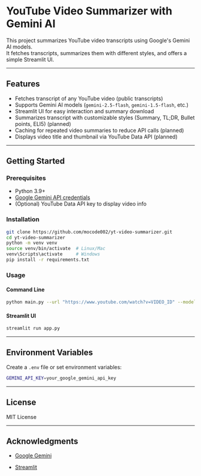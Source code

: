 # YouTube Video Summarizer with Gemini AI

This project summarizes YouTube video transcripts using Google's Gemini AI models.  
It fetches transcripts, summarizes them with different styles, and offers a simple Streamlit UI.

---

## Features

- Fetches transcript of any YouTube video (public transcripts)
- Supports Gemini AI models (`gemini-2.5-flash`, `gemini-1.5-flash`, etc.)
- Streamlit UI for easy interaction and summary download
- Summarizes transcript with customizable styles (Summary, TL;DR, Bullet points, ELI5) (planned)
- Caching for repeated video summaries to reduce API calls (planned)
- Displays video title and thumbnail via YouTube Data API (planned)

---

## Getting Started

### Prerequisites

- Python 3.9+
- [Google Gemini API credentials](https://cloud.google.com/genai)
- (Optional) YouTube Data API key to display video info

### Installation

```bash
git clone https://github.com/mocode002/yt-video-summarizer.git
cd yt-video-summarizer
python -m venv venv
source venv/bin/activate  # Linux/Mac
venv\Scripts\activate     # Windows
pip install -r requirements.txt
```
### Usage

#### Command Line

```bash
python main.py --url "https://www.youtube.com/watch?v=VIDEO_ID" --model "gemini-2.5-flash" --output "summary.txt" --verbose
```


#### Streamlit UI

```bash
streamlit run app.py
```

----------

## Environment Variables

Create a `.env` file or set environment variables:

```bash
GEMINI_API_KEY=your_google_gemini_api_key
```

----------

## License

MIT License

----------

## Acknowledgments

-   [Google Gemini](https://cloud.google.com/genai)
     
-   [Streamlit](https://streamlit.io/)